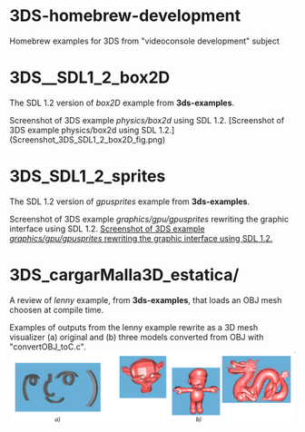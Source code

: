 # 3DS-homebrew-development
Homebrew examples for 3DS from "videoconsole development" subject


# 3DS__SDL1_2_box2D
The SDL 1.2 version of *box2D* example from **3ds-examples**.

Screenshot of 3DS example *physics/box2d* using SDL 1.2.
[Screenshot of 3DS example physics/box2d using SDL 1.2.]
(Screenshot_3DS_SDL1_2_box2D_fig.png)

# 3DS_SDL1_2_sprites
The SDL 1.2 version of *gpusprites* example from **3ds-examples**.

Screenshot of 3DS example *graphics/gpu/gpusprites* rewriting the graphic interface using SDL 1.2.
[Screenshot of 3DS example *graphics/gpu/gpusprites* rewriting the graphic interface using SDL 1.2.](Screenshot_3DS_SDL1_2_box2D_fig.png)



# 3DS_cargarMalla3D_estatica/
A review of *lenny* example, from **3ds-examples**, that loads an OBJ mesh choosen at compile time.

Examples of outputs from the lenny example rewrite as a 3D mesh visualizer (a) original and (b) three models converted from OBJ with "convertOBJ_toC.c".
![Ejemplos de salida en pantalla de un visualizador de mallas 3D: (a) original [3] y (b) utilizando otros posibles modelos.](cargarMalle3D_estatica_fig1.png)
